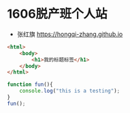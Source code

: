# 1606脱产班个人站

+ 张红旗 https://hongqi-zhang.github.io


``` html
<html>
    <body>
        <h1>我的标题标签</h1>
    </body>
</html>

```

``` javascript
function fun(){
    console.log("this is a testing");
}
fun();
```
